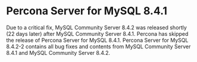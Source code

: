 # Percona Server for MySQL 8.4.1

Due to a critical fix, MySQL Community Server 8.4.2 was released shortly (22 days later) after MySQL Community Server 8.4.1. Percona has skipped the release of Percona Server for MySQL 8.4.1. Percona Server for MySQL 8.4.2-2 contains all bug fixes and contents from MySQL Community Server 8.4.1 and MySQL Community Server 8.4.2.
